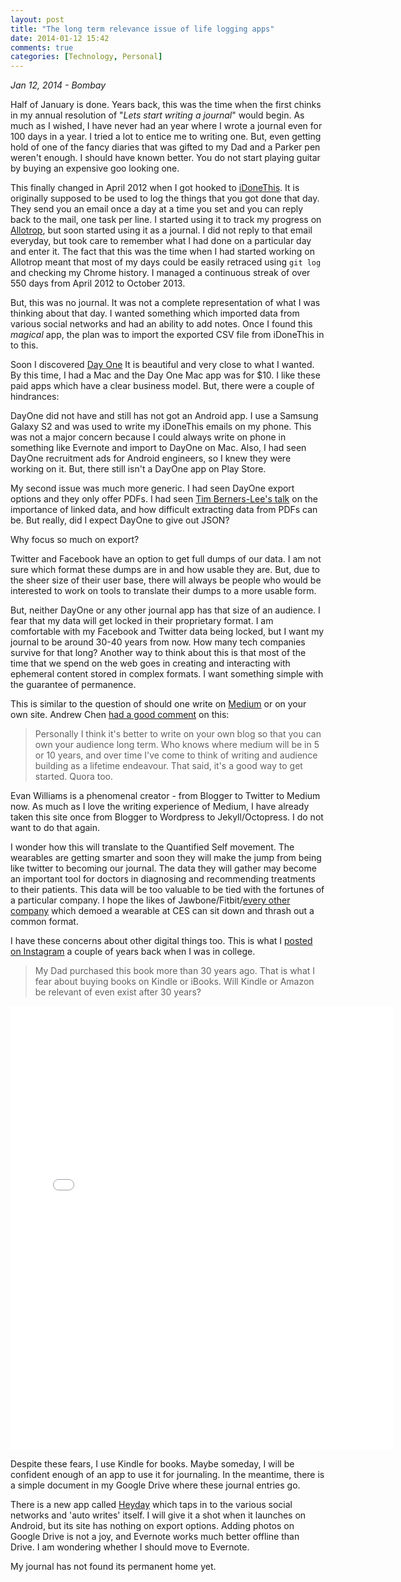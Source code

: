 ```yaml
---
layout: post
title: "The long term relevance issue of life logging apps"
date: 2014-01-12 15:42
comments: true
categories: [Technology, Personal]
---
```

*Jan 12, 2014 -  Bombay*

Half of January is done. Years back, this was the time when the first chinks in my annual resolution of "*Lets start writing a journal*" would begin. As much as I wished, I have never had an year where I wrote a journal even for 100 days in a year. I tried a lot to entice me to writing one. But, even getting hold of one of the fancy diaries that was gifted to my Dad and a Parker pen weren't enough. I should have known better. You do not start playing guitar by buying an expensive goo looking one. 

This finally changed in April 2012 when I got hooked to [iDoneThis](http://www.idonethis.com). It is originally supposed to be used to log the things that you got done that day. They send you an email once a day at a time you set and you can reply back to the mail, one task per line. I started using it to track my progress on [Allotrop](https://allotrop.com), but soon started using it as a journal. I did not reply to that email everyday, but took care to remember what I had done on a particular day and enter it. The fact that this was the time when I had started working on Allotrop meant that most of my days could be easily  retraced using `git log` and checking my Chrome history. I managed a continuous streak of over 550 days from April 2012 to October 2013. 

But, this was no journal. It was not a complete representation of what I was thinking about that day. I wanted something which imported data from various social networks and had an ability to add notes. Once I found this *magical* app, the plan was to import the exported CSV file from iDoneThis in to this. 

Soon I discovered [Day One](http://dayoneapp.com/)  It is beautiful and very close to what I wanted. By this time, I had a Mac and the Day One Mac app was for $10. I like these paid apps which have a clear business model. But, there were a couple of hindrances:

DayOne did not have and still has not got an Android app. I use a Samsung Galaxy S2 and was used to write my iDoneThis emails on my phone. This was not a major concern because I could always write on phone in something like Evernote and import to DayOne on Mac. Also, I had seen DayOne recruitment ads for Android engineers, so I knew they were working on it. But, there still isn't a DayOne app on Play Store.

My second issue was much more generic. I had seen DayOne export options and they only offer PDFs. I had seen [Tim Berners-Lee's talk](http://www.ted.com/talks/tim_berners_lee_on_the_next_web.html) on the importance of linked data, and how difficult extracting data from PDFs can be. But really, did I expect DayOne to give out JSON? 

Why focus so much on export?

Twitter and Facebook have an option to get full dumps of our data. I am not sure which format these dumps are in and how usable they are. But, due to the sheer size of their user base, there will always be people who would be interested to work on tools to translate their dumps to a more usable form.  

But, neither DayOne or any other journal app has that size of an audience. I fear that my data will get locked in their proprietary format. I am comfortable with my Facebook and Twitter data being locked, but I want my journal to be around 30-40 years from now. How many tech companies survive for that long? Another way to think about this is that most of the time that we spend on the web goes in creating and interacting with ephemeral content stored in complex formats. I want something simple with the guarantee of permanence. 

This is similar to the question of should one write on [Medium](https://medium.com) or on your own site. Andrew Chen [had a good  comment](http://quibb.com/links/is-it-better-to-write-on-medium-or-on-your-own-blog) on this: 

> Personally I think it's better to write on your own blog so that you can own your audience long term. Who knows where medium will be in 5 or 10 years, and over time I've come to think of writing and audience building as a lifetime endeavour. That said, it's a good way to get started. Quora too.

Evan Williams is a phenomenal creator - from Blogger to Twitter to Medium now. As much as I love the writing experience of Medium, I have already taken this site once from Blogger to Wordpress to Jekyll/Octopress. I do not want to do that again. 

I wonder how this will translate to the Quantified Self movement. The wearables are getting smarter and soon they will make the jump from being like twitter to becoming our journal. The data they will gather may become an important tool for doctors in diagnosing and recommending treatments to their patients. This data will be too valuable to be tied with the fortunes of a particular company. I hope the likes of Jawbone/Fitbit/[every other company](http://www.theverge.com/2014/1/8/5287800/spec-sheet-ces-2014-wearables-sensors) which demoed a wearable at CES can sit down and thrash out a common format. 

I have these concerns about other digital things too. This is what I [posted on Instagram](http://instagram.com/p/Ks9duekRXy/) a couple of years back when I was in college. 

> My Dad purchased this book more than 30 years ago. That is what I fear about buying books on Kindle or iBooks. Will Kindle or Amazon be relevant of even exist after 30 years?

<iframe src="//instagram.com/p/Ks9duekRXy/embed/" width="612" height="710" frameborder="0" scrolling="no" allowtransparency="true"> </iframe>

Despite these fears, I use Kindle for books. Maybe someday, I will be confident enough of an app to use it for journaling. In the meantime, there is a simple document in my Google Drive where these journal entries go. 
 
There is a new app called [Heyday](http://www.hey.co/) which taps in to the various social networks and 'auto writes' itself. I will give it a shot when it launches on Android, but its site has nothing on export options. Adding photos on Google Drive is not a joy, and Evernote works much better offline than Drive. I am wondering whether I should move to Evernote. 

My journal has not found its permanent home yet.  

